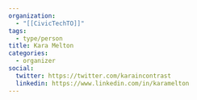 ```yaml
---
organization:
  - "[[CivicTechTO]]"
tags:
  - type/person
title: Kara Melton
categories:
  - organizer
social:
  twitter: https://twitter.com/karaincontrast
  linkedin: https://www.linkedin.com/in/karamelton
---
```


